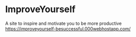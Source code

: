 # ImproveYourself
A site to inspire and motivate you to be more productive <br>
https://improveyourself-besuccessful.000webhostapp.com/
